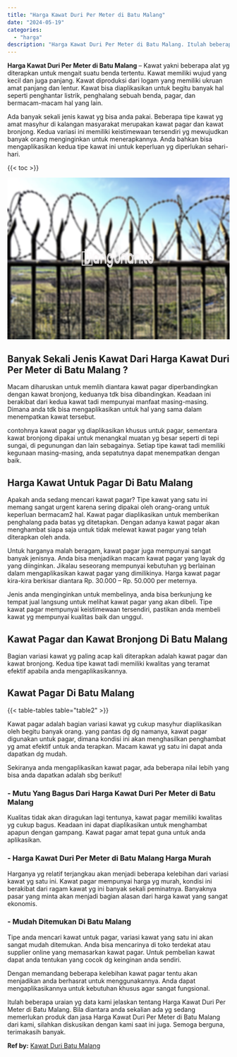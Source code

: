 ```yaml
---
title: "Harga Kawat Duri Per Meter di Batu Malang"
date: "2024-05-19"
categories: 
  - "harga"
description: "Harga Kawat Duri Per Meter di Batu Malang. Itulah beberapa uraian yg data kami jelaskan tentang Harga Kawat Duri Per Meter di Batu Malang. Bila diantara anda..."
---
```


**Harga Kawat Duri Per Meter di Batu Malang** – Kawat yakni beberapa alat yg diterapkan untuk mengait suatu benda tertentu. Kawat memiliki wujud yang kecil dan juga panjang. Kawat diproduksi dari logam yang memiliki ukruan amat panjang dan lentur. Kawat bisa diaplikasikan untuk begitu banyak hal seperti penghantar listrik, penghalang sebuah benda, pagar, dan bermacam-macam hal yang lain.

Ada banyak sekali jenis kawat yg bisa anda pakai. Beberapa tipe kawat yg amat masyhur di kalangan masyarakat merupakan kawat pagar dan kawat bronjong. Kedua variasi ini memiliki keistimewaan tersendiri yg mewujudkan banyak orang menginginkan untuk menerapkannya. Anda bahkan bisa mengaplikasikan kedua tipe kawat ini untuk keperluan yg diperlukan sehari-hari.

{{< toc >}}

![Harga Kawat Duri Per Meter di Batu Malang](/images/jual-kawat-murah41.png)

## Banyak Sekali Jenis Kawat Dari Harga Kawat Duri Per Meter di Batu Malang ?

Macam diharuskan untuk memlih diantara kawat pagar diperbandingkan dengan kawat bronjong, keduanya tdk bisa dibandingkan. Keadaan ini berakibat dari kedua kawat tadi mempunyai manfaat masing-masing. Dimana anda tdk bisa mengaplikasikan untuk hal yang sama dalam menempatkan kawat tersebut.

contohnya kawat pagar yg diaplikasikan khusus untuk pagar, sementara kawat bronjong dipakai untuk menangkal muatan yg besar seperti di tepi sungai, di pegunungan dan lain sebagainya. Setiap tipe kawat tadi memiliki kegunaan masing-masing, anda sepatutnya dapat menempatkan dengan baik.

## Harga Kawat Untuk Pagar Di Batu Malang

Apakah anda sedang mencari kawat pagar? Tipe kawat yang satu ini memang sangat urgent karena sering dipakai oleh orang-orang untuk keperluan bermacam2 hal. Kawat pagar diaplikasikan untuk memberikan penghalang pada batas yg ditetapkan. Dengan adanya kawat pagar akan menghambat siapa saja untuk tidak melewat kawat pagar yang telah diterapkan oleh anda.

Untuk harganya malah beragam, kawat pagar juga mempunyai sangat banyak jenisnya. Anda bisa menjadikan macam kawat pagar yang layak dg yang diinginkan. Jikalau seseorang mempunyai kebutuhan yg berlainan dalam mengaplikasikan kawat pagar yang dimilikinya. Harga kawat pagar kira-kira berkisar diantara Rp. 30.000 – Rp. 50.000 per meternya.

Jenis anda menginginkan untuk membelinya, anda bisa berkunjung ke tempat jual langsung untuk melihat kawat pagar yang akan dibeli. Tipe kawat pagar mempunyai keistimewaan tersendiri, pastikan anda membeli kawat yg mempunyai kualitas baik dan unggul.

## Kawat Pagar dan Kawat Bronjong Di Batu Malang

Bagian variasi kawat yg paling acap kali diterapkan adalah kawat pagar dan kawat bronjong. Kedua tipe kawat tadi memiliki kwalitas yang teramat efektif apabila anda mengaplikasikannya.

## Kawat Pagar Di Batu Malang

{{< table-tables table="table2" >}}

Kawat pagar adalah bagian variasi kawat yg cukup masyhur diaplikasikan oleh begitu banyak orang. yang pantas dg dg namanya, kawat pagar digunakan untuk pagar, dimana kondisi ini akan menghasilkan penghambat yg amat efektif untuk anda terapkan. Macam kawat yg satu ini dapat anda dapatkan dg mudah.

Sekiranya anda mengaplikasikan kawat pagar, ada beberapa nilai lebih yang bisa anda dapatkan adalah sbg berikut!

### \- Mutu Yang Bagus Dari Harga Kawat Duri Per Meter di Batu Malang

Kualitas tidak akan diragukan lagi tentunya, kawat pagar memiliki kwalitas yg cukup bagus. Keadaan ini dapat diaplikasikan untuk menghambat apapun dengan gampang. Kawat pagar amat tepat guna untuk anda aplikasikan.

### \- Harga Kawat Duri Per Meter di Batu Malang Harga Murah

Harganya yg relatif terjangkau akan menjadi beberapa kelebihan dari variasi kawat yg satu ini. Kawat pagar mempunyai harga yg murah, kondisi ini berakibat dari ragam kawat yg ini banyak sekali peminatnya. Banyaknya pasar yang minta akan menjadi bagian alasan dari harga kawat yang sangat ekonomis.

### \- Mudah Ditemukan Di Batu Malang

Tipe anda mencari kawat untuk pagar, variasi kawat yang satu ini akan sangat mudah ditemukan. Anda bisa mencarinya di toko terdekat atau supplier online yang memasarkan kawat pagar. Untuk pembelian kawat dapat anda tentukan yang cocok dg keinginan anda sendiri.

Dengan memandang beberapa kelebihan kawat pagar tentu akan menjadikan anda berhasrat untuk menggunakannya. Anda dapat mengaplikasikannya untuk kebutuhan khusus agar sangat fungsional.

Itulah beberapa uraian yg data kami jelaskan tentang Harga Kawat Duri Per Meter di Batu Malang. Bila diantara anda sekalian ada yg sedang memerlukan produk dan jasa Harga Kawat Duri Per Meter di Batu Malang dari kami, silahkan diskusikan dengan kami saat ini juga. Semoga berguna, terimakasih banyak.

**Ref by:** [Kawat Duri Batu Malang](https://id.wikipedia.org/wiki/Kawat)
